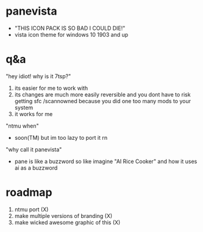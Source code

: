 # panevista

- "THIS ICON PACK IS SO BAD I COULD DIE!"
- vista icon theme for windows 10 1903 and up

# q&a
"hey idiot! why is it 7tsp?"
1. its easier for me to work with
2. its changes are much more easily reversible and you dont have to risk getting sfc /scannowned because you did one too many mods to your system
3. it works for me

"ntmu when"
- soon(TM) but im too lazy to port it rn

"why call it panevista"
- pane is like a buzzword so like imagine "AI Rice Cooker" and how it uses ai as a buzzword

# roadmap
1. ntmu port (X)
2. make multiple versions of branding (X)
3. make wicked awesome graphic of this (X)
